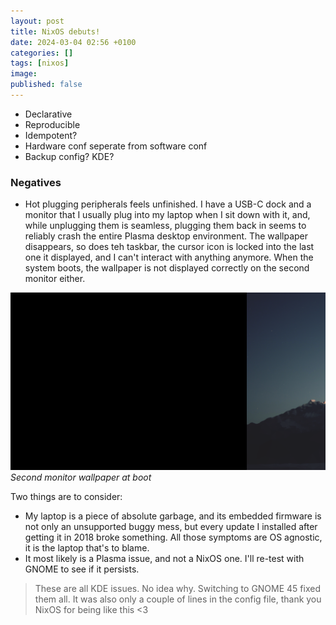 ```yaml
---
layout: post
title: NixOS debuts!
date: 2024-03-04 02:56 +0100
categories: []
tags: [nixos]
image: 
published: false
---
```


- Declarative
- Reproducible
- Idempotent?
- Hardware conf seperate from software conf
- Backup config? KDE?

### Negatives
- Hot plugging peripherals feels unfinished. I have a USB-C dock and a monitor that I usually plug into my laptop when I sit down with it, and, while unplugging them is seamless, plugging them back in seems to reliably crash the entire Plasma desktop environment. The wallpaper disappears, so does teh taskbar, the cursor icon is locked into the last one it displayed, and I can't interact with anything anymore. When the system boots, the wallpaper is not displayed correctly on the second monitor either.

![The wallpaper is shifted to the right](/assets/img/nixos-debuts/nixos-1.png)
_Second monitor wallpaper at boot_

Two things are to consider:
  - My laptop is a piece of absolute garbage, and its embedded firmware is not only an unsupported buggy mess, but every update I installed after getting it in 2018 broke something. All those symptoms are OS agnostic, it is the laptop that's to blame.
  - It most likely is a Plasma issue, and not a NixOS one. I'll re-test with GNOME to see if it persists.

> These are all KDE issues. No idea why. Switching to GNOME 45 fixed them all.
> It was also only a couple of lines in the config file, thank you NixOS for being like this <3